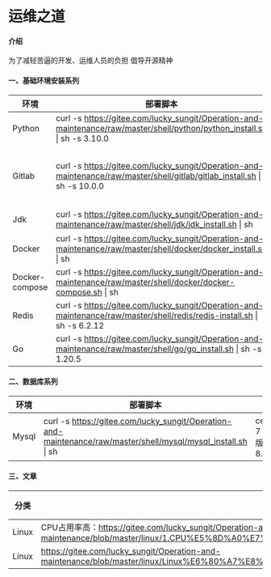 # 运维之道

#### 介绍
为了减轻苦逼的开发、运维人员的负担
倡导开源精神


#### 一、基础环境安装系列
| 环境 | 部署脚本 | 注意 |
|----|------|-----|
|    Python|   curl -s https://gitee.com/lucky_sungit/Operation-and-maintenance/raw/master/shell/python/python_install.sh \| sh -s 3.10.0   | 可以选择版本 |
|Gitlab | curl -s https://gitee.com/lucky_sungit/Operation-and-maintenance/raw/master/shell/gitlab/gitlab_install.sh \| sh -s 10.0.0 | 默认端口8888<br>可以选择版本|
|  Jdk  |    curl -s https://gitee.com/lucky_sungit/Operation-and-maintenance/raw/master/shell/jdk/jdk_install.sh \| sh | 默认1.8 |
|  Docker |    curl -s https://gitee.com/lucky_sungit/Operation-and-maintenance/raw/master/shell/docker/docker_install.sh \| sh | | 
| Docker-compose | curl -s https://gitee.com/lucky_sungit/Operation-and-maintenance/raw/master/shell/docker/docker-compose.sh \| sh  | 2.42.2 |
|Redis| curl -s https://gitee.com/lucky_sungit/Operation-and-maintenance/raw/master/shell/redis/redis-install.sh \| sh -s 6.2.12 | 可以选择版本
| Go | curl -s https://gitee.com/lucky_sungit/Operation-and-maintenance/raw/master/shell/go/go_install.sh \| sh -s 1.20.5 | 可以选择版本|
#### 二、数据库系列
| 环境 | 部署脚本 | 注意 |
|----|------|-----|
|Mysql| curl -s https://gitee.com/lucky_sungit/Operation-and-maintenance/raw/master/shell/mysql/mysql_install.sh \| sh | centos6、7 <br> 版本：8.0.36|
#### 三、文章
| 分类 | 地址 | 注意 |
|----|------|-----|
|   Linux  |CPU占用率高：https://gitee.com/lucky_sungit/Operation-and-maintenance/blob/master/linux/1.CPU%E5%8D%A0%E7%94%A8%E8%BF%87%E9%AB%98%E6%8E%92%E6%9F%A5%E6%A1%88%E4%BE%8B.md | |
|  Linux  |   https://gitee.com/lucky_sungit/Operation-and-maintenance/blob/master/linux/Linux%E6%80%A7%E8%83%BD%E8%B0%83%E4%BC%98/2.Linux%E4%B9%8B%20cpu%E4%B8%8A%E4%B8%8B%E6%96%87%E5%88%87%E6%8D%A2.md   |    |

